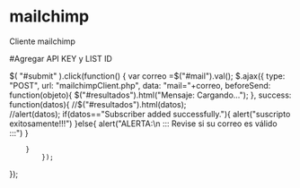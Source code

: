 # mailchimp
Cliente mailchimp




#Agregar API KEY y LIST ID

$( "#submit" ).click(function() {
var correo =$("#mail").val();
  		$.ajax({
        type: "POST",
        url: "mailchimpClient.php",
        data: "mail="+correo,
		 beforeSend: function(objeto){
			$("#resultados").html("Mensaje: Cargando...");
		  },
        success: function(datos){
		//$("#resultados").html(datos);		
		//alert(datos);
		if(datos=="Subscriber added successfully."){
		alert("suscripto exitosamente!!!")
		}else{
		alert("ALERTA:\n ::: Revise si su correo es válido :::")
		}
		
		}
			});
});
